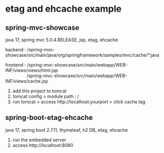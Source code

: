 # etag and ehcache example

## spring-mvc-showcase
java 17, spring mvc 5.0.4.RELEASE, jsp, etag, ehcache

backend : /spring-mvc-showcase/src/main/java/org/springframework/samples/mvc/cache/*.java

frontend : /spring-mvc-showcase/src/main/webapp/WEB-INF/views/views/html.jsp <br/>
&nbsp;&nbsp;&nbsp;&nbsp;&nbsp;&nbsp;&nbsp;&nbsp;&nbsp;&nbsp;&nbsp;&nbsp;&nbsp;&nbsp;&nbsp;&nbsp; /spring-mvc-showcase/src/main/webapp/WEB-INF/views/cache.jsp
                      
1. add this project to tomcat
2. tomcat config > module path : / 
3. run tomcat > access http://localhost:yourport > click cache tag


## spring-boot-etag-ehcache
java 17, spring boot 2.7.11, thymeleaf, h2 DB, etag, ehcache

1. run the embedded server
2. access http://localhost:8080

